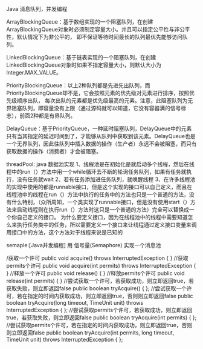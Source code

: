 
Java 消息队列，并发编程

ArrayBlockingQueue：基于数组实现的一个阻塞队列，在创建ArrayBlockingQueue对象时必须制定容量大小。并且可以指定公平性与非公平性，默认情况下为非公平的，
                    即不保证等待时间最长的队列最优先能够访问队列。

LinkedBlockingQueue：基于链表实现的一个阻塞队列，在创建LinkedBlockingQueue对象时如果不指定容量大小，则默认大小为Integer.MAX_VALUE。

PriorityBlockingQueue：以上2种队列都是先进先出队列，而PriorityBlockingQueue却不是，它会按照元素的优先级对元素进行排序，按照优先级顺序出队，
                        每次出队的元素都是优先级最高的元素。注意，此阻塞队列为无界阻塞队列，即容量没有上限（通过源码就可以知道，它没有容器满的信号标志），前面2种都是有界队列。

DelayQueue：基于PriorityQueue，一种延时阻塞队列，DelayQueue中的元素只有当其指定的延迟时间到了，才能够从队列中获取到该元素。DelayQueue也是一个无界队列，因此往队列中插入数据的操作（生产者）永远不会被阻塞，而只有获取数据的操作（消费者）才会被阻塞。


threadPool: java 数据池实现
1、线程池是在初始化是就启动多个线程，然后在线程中的run（）方法中用一个while循环去不断的轮询任务队列，如果有任务就执行，没有任务就wait
2、若有任务添加进任务队列，就唤醒线程
3、在许多线程池的实现中使用的都是runnable接口，但是这个实现的接口可以自己定义，而且在线程池中的线程在run（）方法中执行的任务中的方法也只是一个普通的方法，没有什么特别，（众所周知，一个类实现了runnable接口，但是没有使用start（）方法来启动线程则在执行run（）方法时这只是一个普通的方法）完全可以替换成一个你自己定义的接口。
  为什么要定义接口，因为在线程池中的线程中需要知道怎么来执行任务类中的任务，所以需要定义一个接口来让线程通过定义接口变量来调用接口中的方法，这个方法对于线程来说是已知的


semaple:[Java并发编程] 用 信号量(Semaphore) 实现一个消息池

/获取一个许可
public void acquire() throws InterruptedException {  }
//获取permits个许可
public void acquire(int permits) throws InterruptedException { }
 //释放一个许可
public void release() { }
//释放permits个许可
public void release(int permits) { }
//尝试获取一个许可，若获取成功，则立即返回true，若获取失败，则立即返回false
public boolean tryAcquire() { };
//尝试获取一个许可，若在指定的时间内获取成功，则立即返回true，否则则立即返回false
public boolean tryAcquire(long timeout, TimeUnit unit) throws InterruptedException { };
   //尝试获取permits个许可，若获取成功，则立即返回true，若获取失败，则立即返回false
public boolean tryAcquire(int permits) { };
//尝试获取permits个许可，若在指定的时间内获取成功，则立即返回true，否则则立即返回false
public boolean tryAcquire(int permits, long timeout, TimeUnit unit) throws InterruptedException { };
